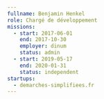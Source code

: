 ```yaml
---
fullname: Benjamin Henkel
role: Chargé de développement
missions:
  - start: 2017-06-01
    end: 2017-10-30
    employer: dinum
    status: admin
  - start: 2019-05-17
    end: 2020-01-31
    status: independent
startups:
  - demarches-simplifiees.fr
---
```


 
